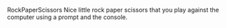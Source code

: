 RockPaperScissors
Nice little rock paper scissors that you play against the computer using a prompt and the console.
